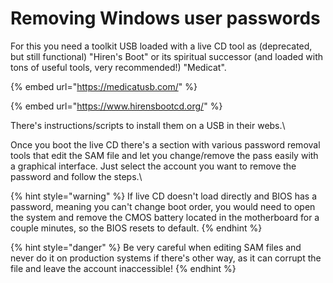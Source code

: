 # Removing Windows user passwords

For this you need a toolkit USB loaded with a live CD tool as (deprecated, but still functional) "Hiren's Boot" or its spiritual successor (and loaded with tons of useful tools, very recommended!) "Medicat".

{% embed url="https://medicatusb.com/" %}

{% embed url="https://www.hirensbootcd.org/" %}

There's instructions/scripts to install them on a USB in their webs.\


Once you boot the live CD there's a section with various password removal tools that edit the SAM file and let you change/remove the pass easily with a graphical interface. Just select the account you want to remove the password and follow the steps.\


{% hint style="warning" %}
If live CD doesn't load directly and BIOS has a password, meaning you can't change boot order, you would need to open the system and remove the CMOS battery located in the motherboard for a couple minutes, so the BIOS resets to default.
{% endhint %}

{% hint style="danger" %}
Be very careful when editing SAM files and never do it on production systems if there's other way, as it can corrupt the file and leave the account inaccessible!
{% endhint %}
